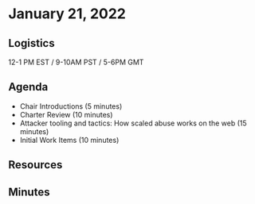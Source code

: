 # January 21, 2022

## Logistics

12-1 PM EST / 9-10AM PST / 5-6PM GMT

## Agenda

* Chair Introductions (5 minutes)
* Charter Review (10 minutes)
* Attacker tooling and tactics: How scaled abuse works on the web (15 minutes)
* Initial Work Items (10 minutes)

## Resources

## Minutes
